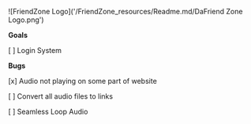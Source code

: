 ![FriendZone Logo]('/FriendZone_resources/Readme.md/DaFriend Zone Logo.png')

**Goals**

[ ] Login System

**Bugs**

[x] Audio not playing on some part of website

[ ] Convert all audio files to links

[ ] Seamless Loop Audio
